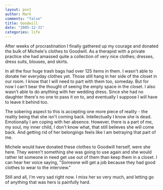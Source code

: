 ```yaml
--- 
layout: post
author: Mark
comments: "false"
title: Goodwill
date: "2005-12-31"
categories: life
---
```

After weeks of procrastination I finally gathered up my courage and donated the bulk of Michele's clothes to Goodwill. As a therapist with a private practice she had amassed quite a collection of very nice clothes; dresses, dress suits, blouses, and skirts.

In all the four huge trash bags had over 125 items in them. I wasn't able to donate her everyday clothes yet. Those still hang in her side of the closet in our room. I know that I will need to part with them too, someday. But for now I can't bear the thought of seeing the empty space in the closet. I also wasn't able to do anything with her wedding dress. Since she had no daughter there's no one to pass it on to, and eventually I suppose I will have to leave it behind too.

The sobering aspect to this is accepting one more piece of reality - the reality being that she isn't coming back. Intellectually I know she is dead. Emotionally I am coping with her absence. However, there is a part of me, my soul, my inner child, I don't know what, that still believes she will come back. And getting rid of her belongings feels like I am betraying that part of me.

Michele would have donated these clothes to Goodwill herself, were she here. They weren't something she was going to use again and she would rather let someone in need get use out of them than keep them in a closet. I can hear her voice saying, "Someone will get a job because they had good clothes to wear to the interview."

Still and all, I'm very sad right now. I miss her so very much, and letting go of anything that was hers is painfully hard.
